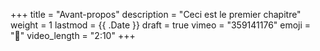 +++
title = "Avant-propos"
description = "Ceci est le premier chapitre"
weight = 1
lastmod = {{ .Date }}
draft = true
vimeo = "359141176"
emoji = "👶"
video_length = "2:10"
+++

